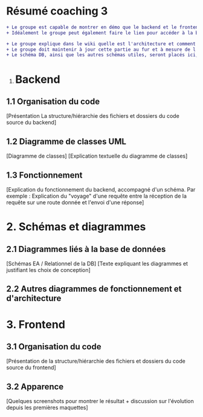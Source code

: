 # Résumé coaching 3 
```diff
+ Le groupe est capable de montrer en démo que le backend et le frontend choisis fonctionnent (du moins les bases).
+ Idéalement le groupe peut également faire le lien pour accéder à la base de données choisie.

+ Le groupe explique dans le wiki quelle est l'architecture et comment le projet est mis en place.
+ Le groupe doit maintenir à jour cette partie au fur et à mesure de l'avancement du projet et des choix effectués, en prévenant lecoach.
+ Le schéma DB, ainsi que les autres schémas utiles, seront placés ici, datés. (Et mis à jour.)
```

1. # Backend

## 1.1 Organisation du code

[Présentation La structure/hiérarchie des fichiers et dossiers du code source du backend]

## 1.2 Diagramme de classes UML

[Diagramme de classes] 
[Explication textuelle du diagramme de classes]

## 1.3 Fonctionnement

[Explication du fonctionnement du backend, accompagné d'un schéma.  Par exemple : Explication du "voyage" d'une requête entre la réception de la requête sur une route donnée et l'envoi d'une réponse]

# 2. Schémas et diagrammes

## 2.1 Diagrammes liés à la base de données

[Schémas EA / Relationnel de la DB]
[Texte expliquant les diagrammes et justifiant les choix de conception]

## 2.2 Autres diagrammes de fonctionnement et d'architecture

# 3. Frontend

## 3.1 Organisation du code

[Présentation de la structure/hiérarchie des fichiers et dossiers du code source du frontend]

## 3.2 Apparence

[Quelques screenshots pour montrer le résultat + discussion sur l'évolution depuis les premières maquettes]

